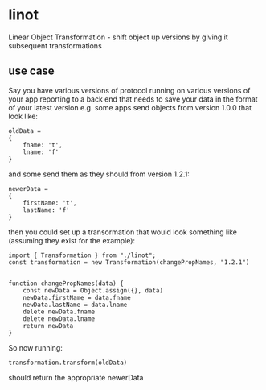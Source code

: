 # linot
Linear Object Transformation - shift object up versions by giving it subsequent transformations

## use case
Say you have various versions of protocol running on various versions of your app reporting to a back end that needs to save your data in the format of your latest version
e.g. some apps send objects from version 1.0.0 that look like:
```
oldData = 
{
    fname: 't',
    lname: 'f'
}
```
and some send them as they should from version 1.2.1:
```
newerData = 
{
    firstName: 't',
    lastName: 'f'
}
```

then you could set up a transormation that would look something like (assuming they exist for the example):
```
import { Transformation } from "./linot";
const transformation = new Transformation(changePropNames, "1.2.1")


function changePropNames(data) {
    const newData = Object.assign({}, data)
    newData.firstName = data.fname
    newData.lastName = data.lname
    delete newData.fname
    delete newData.lname
    return newData
}
```

So now running:
```
transformation.transform(oldData)
```
should return the appropriate newerData
